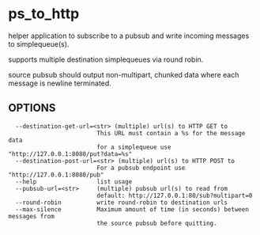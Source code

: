 ps_to_http
==========

helper application to subscribe to a pubsub and write incoming messages
to simplequeue(s).

supports multiple destination simplequeues via round robin.

source pubsub should output non-multipart, chunked data where each 
message is newline terminated.

OPTIONS
-------
```
  --destination-get-url=<str> (multiple) url(s) to HTTP GET to
                         This URL must contain a %s for the message data
                         for a simplequeue use "http://127.0.0.1:8080/put?data=%s"
  --destination-post-url=<str> (multiple) url(s) to HTTP POST to
                         For a pubsub endpoint use "http://127.0.0.1:8080/pub"
  --help                 list usage
  --pubsub-url=<str>     (multiple) pubsub url(s) to read from
                         default: http://127.0.0.1:80/sub?multipart=0
  --round-robin          write round-robin to destination urls
  --max-silence          Maximum amount of time (in seconds) between messages from
                         the source pubsub before quitting.
```
